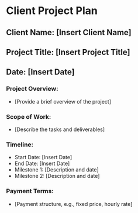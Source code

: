 # Client Project Plan

## Client Name: [Insert Client Name]
## Project Title: [Insert Project Title]
## Date: [Insert Date]

### Project Overview:
- [Provide a brief overview of the project]

### Scope of Work:
- [Describe the tasks and deliverables]

### Timeline:
- Start Date: [Insert Date]
- End Date: [Insert Date]
- Milestone 1: [Description and date]
- Milestone 2: [Description and date]

### Payment Terms:
- [Payment structure, e.g., fixed price, hourly rate]
